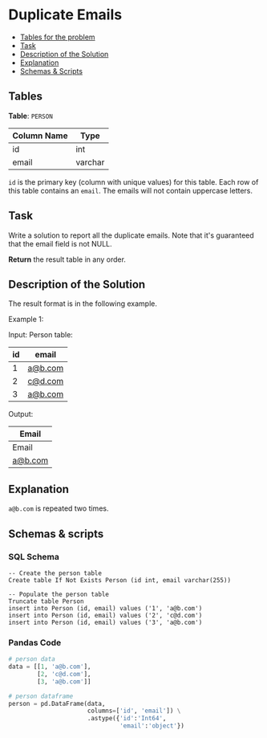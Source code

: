# Duplicate Emails

- [Tables for the problem](#tables)
- [Task](#task)
- [Description of the Solution](#description-of-the-solution)
- [Explanation](#explanation)
- [Schemas & Scripts](#schemas--scripts)

## Tables 

**Table**: `PERSON`

| Column Name | Type    |
|-------------|---------|
| id          | int     |
| email       | varchar |

`id` is the primary key (column with unique values) for this table.
Each row of this table contains an `email`. The emails will not contain uppercase letters.

## Task

Write a solution to report all the duplicate emails. Note that it's guaranteed that the email field is not NULL.

**Return** the result table in any order.

## Description of the Solution ##

The result format is in the following example.

Example 1:

Input: 
Person table:

| id   | email   |
|------|---------|
| 1    | a@b.com |
| 2    | c@d.com |
| 3    | a@b.com |

Output: 

| Email   | 
|---------|
| Email   |
| a@b.com |

## Explanation ##

`a@b.com` is repeated two times.

## Schemas & scripts

### SQL Schema

```genericsql
-- Create the person table
Create table If Not Exists Person (id int, email varchar(255))

-- Populate the person table
Truncate table Person
insert into Person (id, email) values ('1', 'a@b.com')
insert into Person (id, email) values ('2', 'c@d.com')
insert into Person (id, email) values ('3', 'a@b.com')
```

### Pandas Code

```python
# person data
data = [[1, 'a@b.com'], 
        [2, 'c@d.com'], 
        [3, 'a@b.com']]

# person dataframe
person = pd.DataFrame(data, 
                      columns=['id', 'email']) \
                      .astype({'id':'Int64', 
                               'email':'object'})
```